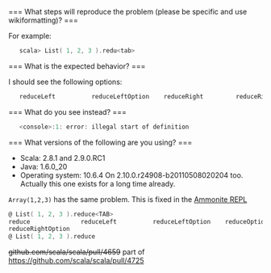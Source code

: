 === What steps will reproduce the problem (please be specific and use wikiformatting)? ===

For example:

```scala
   scala> List( 1, 2, 3 ).redu<tab>
```

=== What is the expected behavior? ===

I should see the following options:

```scala
   reduceLeft          reduceLeftOption    reduceRight         reduceRightOption
```


=== What do you see instead? ===

```scala
   <console>:1: error: illegal start of definition
```

=== What versions of the following are you using? ===
  - Scala: 2.8.1 and 2.9.0.RC1
  - Java: 1.6.0_20
  - Operating system: 10.6.4
On 2.10.0.r24908-b20110508020204 too. Actually this one exists for a long time already.

`Array(1,2,3)` has the same problem.
This is fixed in the [Ammonite REPL](http://lihaoyi.github.io/Ammonite/#Ammonite-REPL)

```scala
@ List( 1, 2, 3 ).reduce<TAB>
reduce              reduceLeft          reduceLeftOption    reduceOption        reduceRight
reduceRightOption
@ List( 1, 2, 3 ).reduce
```
~~github.com/scala/scala/pull/4659~~ part of https://github.com/scala/scala/pull/4725
